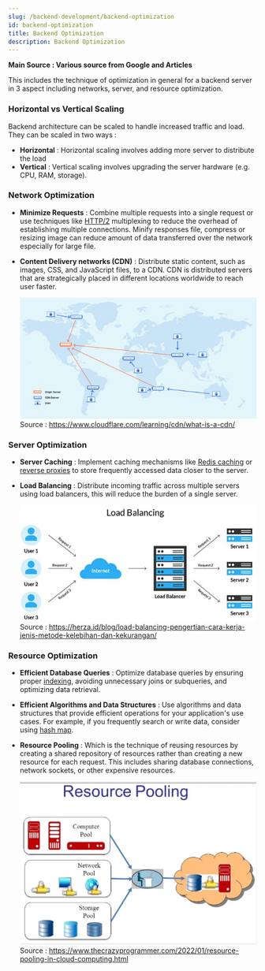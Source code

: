 ```yaml
---
slug: /backend-development/backend-optimization
id: backend-optimization
title: Backend Optimization
description: Backend Optimization
---
```


**Main Source : Various source from Google and Articles**

This includes the technique of optimization in general for a backend server in 3 aspect including networks, server, and resource optimization.

### Horizontal vs Vertical Scaling

Backend architecture can be scaled to handle increased traffic and load. They can be scaled in two ways :

- **Horizontal** : Horizontal scaling involves adding more server to distribute the load
- **Vertical** : Vertical scaling involves upgrading the server hardware (e.g. CPU, RAM, storage).

### Network Optimization

- **Minimize Requests** : Combine multiple requests into a single request or use techniques like [HTTP/2](/computer-networking/http-https#http2) multiplexing to reduce the overhead of establishing multiple connections. Minify responses file, compress or resizing image can reduce amount of data transferred over the network especially for large file.

- **Content Delivery networks (CDN)** : Distribute static content, such as images, CSS, and JavaScript files, to a CDN. CDN is distributed servers that are strategically placed in different locations worldwide to reach user faster.

  ![CDN](./cdn.png)
  Source : https://www.cloudflare.com/learning/cdn/what-is-a-cdn/

### Server Optimization

- **Server Caching** : Implement caching mechanisms like [Redis caching](/backend-development/caching#type-of-caching) or [reverse proxies](/computer-networking/proxy#reverse-proxy) to store frequently accessed data closer to the server.

- **Load Balancing** : Distribute incoming traffic across multiple servers using load balancers, this will reduce the burden of a single server.

  ![Load balancing](./load-balancing.png)  
  Source : https://herza.id/blog/load-balancing-pengertian-cara-kerja-jenis-metode-kelebihan-dan-kekurangan/

### Resource Optimization

- **Efficient Database Queries** : Optimize database queries by ensuring proper [indexing](/database-system/index), avoiding unnecessary joins or subqueries, and optimizing data retrieval.

- **Efficient Algorithms and Data Structures** : Use algorithms and data structures that provide efficient operations for your application's use cases. For example, if you frequently search or write data, consider using [hash map](/data-structures-and-algorithms/hash-table).

- **Resource Pooling** : Which is the technique of reusing resources by creating a shared repository of resources rather than creating a new resource for each request. This includes sharing database connections, network sockets, or other expensive resources.

  ![Resource pooling](./resource-pooling.png)  
  Source : https://www.thecrazyprogrammer.com/2022/01/resource-pooling-in-cloud-computing.html
